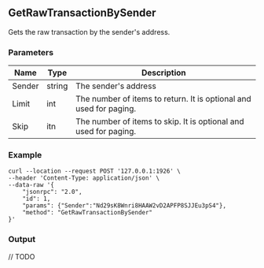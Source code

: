 ## GetRawTransactionBySender

 Gets the raw transaction by the sender's address.

### Parameters

| Name         | Type   | Description       |
| ---------------- | -------------- | ------- |
| Sender    | string | The sender's address |
| Limit     | int | The number of items to return. It is optional and used for paging. |
| Skip |itn |The number of items to skip. It is optional and used for paging. |

### Example
```shell
curl --location --request POST '127.0.0.1:1926' \
--header 'Content-Type: application/json' \
--data-raw '{
    "jsonrpc": "2.0",
    "id": 1,
    "params": {"Sender":"Nd29sK8Wnri8HAAW2vD2APFP8SJJEu3pS4"},
    "method": "GetRawTransactionBySender"
}'
```

### Output

// TODO

